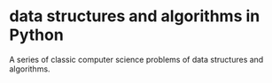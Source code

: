 # data structures and algorithms in Python
A series of classic computer science problems of data structures and algorithms.
